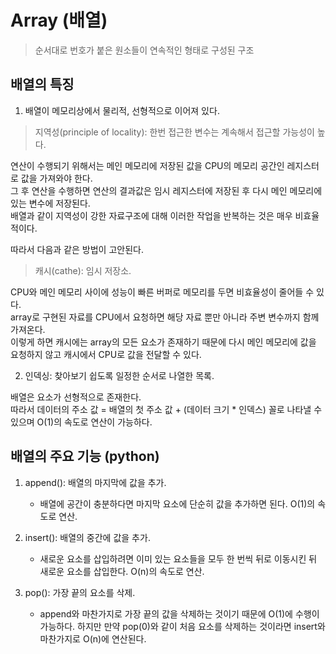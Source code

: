 # Array (배열)
> 순서대로 번호가 붙은 원소들이 연속적인 형태로 구성된 구조

## 배열의 특징

1. 배열이 메모리상에서 물리적, 선형적으로 이어져 있다.

>지역성(principle of locality): 한번 접근한 변수는 계속해서 접근할 가능성이 높다.

연산이 수행되기 위해서는 메인 메모리에 저장된 값을  CPU의 메모리 공간인 레지스터로 값을 가져와야 한다.  
그 후 연산을 수행하면 연산의 결과값은 임시 레지스터에 저장된 후 다시 메인 메모리에 있는 변수에 저장된다.  
배열과 같이 지역성이 강한 자료구조에 대해 이러한 작업을 반복하는 것은 매우 비효율적이다.


따라서 다음과 같은 방법이 고안된다.

> 캐시(cathe): 임시 저장소.

CPU와 메인 메모리 사이에 성능이 빠른 버퍼로 메모리를 두면 비효율성이 줄어들 수 있다.  
array로 구현된 자료를 CPU에서 요청하면 해당 자료 뿐만 아니라 주변 변수까지 함께 가져온다.  
이렇게 하면 캐시에는 array의 모든 요소가 존재하기 때문에 다시 메인 메모리에 값을 요청하지 않고 캐시에서 CPU로 값을 전달할 수 있다.

2. 인덱싱: 찾아보기 쉽도록 일정한 순서로 나열한 목록.

배열은 요소가 선형적으로 존재한다.  
따라서 데이터의 주소 값 = 배열의 첫 주소 값 + (데이터 크기 * 인덱스) 꼴로 나타낼 수 있으며 O(1)의 속도로 연산이 가능하다.

## 배열의 주요 기능 (python)

1. append(): 배열의 마지막에 값을 추가.
    - 배열에 공간이 충분하다면 마지막 요소에 단순히 값을 추가하면 된다. O(1)의 속도로 연산.

2. insert(): 배열의 중간에 값을 추가.
    - 새로운 요소를 삽입하려면 이미 있는 요소들을 모두 한 번씩 뒤로 이동시킨 뒤 새로운 요소를 삽입한다. O(n)의 속도로 연산.

3. pop(): 가장 끝의 요소를 삭제.
    - append와 마찬가지로 가장 끝의 값을 삭제하는 것이기 때문에 O(1)에 수행이 가능하다. 하지만 만약 pop(0)와 같이 처음 요소를 삭제하는 것이라면 insert와 마찬가지로 O(n)에 연산된다.